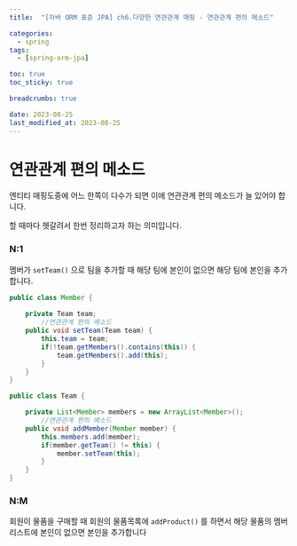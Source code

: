 ```yaml
---
title:  "[자바 ORM 표준 JPA] ch6.다양한 연관관계 매핑 - 연관관계 편의 메소드"

categories:
  - spring
tags:
  - [spring-orm-jpa]

toc: true
toc_sticky: true

breadcrumbs: true

date: 2023-08-25
last_modified_at: 2023-08-25
---
```


# 연관관계 편의 메소드

엔티티 매핑도중에 어느 한쪽이 다수가 되면 이에 연관관계 편의 메소드가 늘 있어야 합니다.

할 때마다 헷갈려서 한번 정리하고자 하는 의미입니다.

### N:1

멤버가 `setTeam()` 으로 팀을 추가할 때 해당 팀에 본인이 없으면 해당 팀에 본인을 추가합니다.

```java
public class Member {
    
    private Team team;
		//연관관계 편의 메소드
    public void setTeam(Team team) {
        this.team = team;
        if(!team.getMembers().contains(this)) {
            team.getMembers().add(this);
        }
    }
}

public class Team {

    private List<Member> members = new ArrayList<Member>();
		//연관관계 편의 메소드
    public void addMember(Member member) {
        this.members.add(member);
        if(member.getTeam() != this) {
            member.setTeam(this);
        }
    }
}
```

### N:M

회원이 물품을 구매할 때 회원의 물품목록에 `addProduct()` 를 하면서 해당 물품의 멤버 리스트에 본인이 없으면 본인을 추가합니다